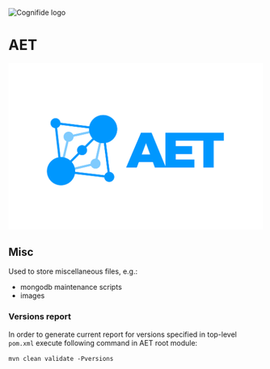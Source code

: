 ![Cognifide logo](http://cognifide.github.io/images/cognifide-logo.png)

# AET
<p align="center">
  <img src="https://raw.githubusercontent.com/Cognifide/aet/master/misc/img/aet-logo-blue.png?raw=true" alt="AET Logo"/>
</p>

## Misc
Used to store miscellaneous files, e.g.:

- mongodb maintenance scripts
- images

### Versions report

In order to generate current report for versions specified in top-level `pom.xml`
execute following command in AET root module:

    mvn clean validate -Pversions

